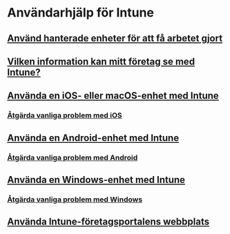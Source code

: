 # Användarhjälp för Intune
## [Använd hanterade enheter för att få arbetet gjort](use-managed-devices-to-get-work-done.md)
## [Vilken information kan mitt företag se med Intune?](what-info-can-your-company-see-when-you-enroll-your-device-in-intune.md)
## [Använda en iOS- eller macOS-enhet med Intune](using-your-iOS-or-macOS-device-with-intune.md)
### [Åtgärda vanliga problem med iOS](troubleshoot-your-device-iOS.md)
## [Använda en Android-enhet med Intune](using-your-android-device-with-intune.md)
### [Åtgärda vanliga problem med Android](troubleshoot-your-device-android.md)
## [Använda en Windows-enhet med Intune](using-your-windows-device-with-intune.md)
### [Åtgärda vanliga problem med Windows](troubleshoot-your-device-windows.md)
## [Använda Intune-företagsportalens webbplats](using-the-intune-company-portal-website.md)


<!--HONumber=Feb17_HO3-->


